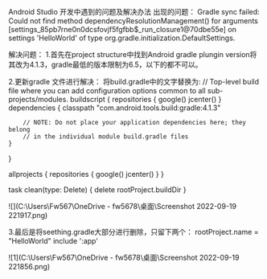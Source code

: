 Android Studio 开发中遇到的问题及解决办法
出现的问题：
Gradle sync failed: Could not find method dependencyResolutionManagement() for arguments [settings_85pb7rne0n0dcsfovjf5fgfbb$_run_closure1@70dbe55e] on settings 'HelloWorld' of type org.gradle.initialization.DefaultSettings. 

解决问题：
1.首先在project structure中找到Android gradle plungin version将其改为4.1.3，gradle最低的版本限制为6.5，以下的都不可以。

2.更新gradle 文件进行解决：
将build.gradle中的文字替换为:
// Top-level build file where you can add configuration options common to all sub-projects/modules.
buildscript {
    repositories {
        google()
        jcenter()
    }
    dependencies {
        classpath "com.android.tools.build:gradle:4.1.3"

        // NOTE: Do not place your application dependencies here; they belong
        // in the individual module build.gradle files
    }

}

allprojects {
    repositories {
        google()
        jcenter()
    }
}

task clean(type: Delete) {
    delete rootProject.buildDir
}

![](C:\Users\Fw567\OneDrive - fw5678\桌面\Screenshot 2022-09-19 221917.png)



3.最后是将seething.gradle大部分进行删除，只留下两个：
rootProject.name = "HelloWorld"
include ':app'

![1](C:\Users\Fw567\OneDrive - fw5678\桌面\Screenshot 2022-09-19 221856.png)

